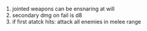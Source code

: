 1. jointed weapons can be ensnaring at will
2. secondary dmg on fail is d8
3. if first atatck hits: attack all enemies in melee range